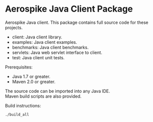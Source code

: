 Aerospike Java Client Package
=============================

Aerospike Java client.  This package contains full source code for these projects.

* client:     Java client library.
* examples:   Java client examples.
* benchmarks: Java client benchmarks.
* servlets:   Java web servlet interface to client.
* test:       Java client unit tests.

Prerequisites:

* Java 1.7 or greater.
* Maven 2.0 or greater.

The source code can be imported into any Java IDE.  
Maven build scripts are also provided.

Build instructions:

    ./build_all
